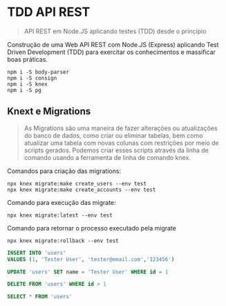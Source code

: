 # TDD API REST
> API REST em Node.JS aplicando testes (TDD) desde o princípio


Construção de uma Web API REST com Node.JS (Express) aplicando Test Driven Development (TDD) para exercitar os conhecimentos e massificar boas práticas.


```
npm i -S body-parser
npm i -S consign
npm i -S knex
npm i -S pg
```

## Knext e Migrations
> As Migrations são uma maneira de fazer alterações ou atualizações do banco de dados, como criar ou eliminar tabelas, bem como atualizar uma tabela com novas colunas com restrições por meio de scripts gerados. Podemos criar esses scripts através da linha de comando usando a ferramenta de linha de comando knex.

Comandos para criação das migrations:
```
npx knex migrate:make create_users --env test
npx knex migrate:make create_accounts --env test
```

Comando para execução das migrate:
```
npx knex migrate:latest --env test
```

Comando para retornar o processo executado pela migrate
```
npx knex migrate:rollback --env test
```


```sql
INSERT INTO 'users'
VALUES (1, 'Tester User', 'tester@email.com','123456')

UPDATE 'users' SET name = 'Tester User' WHERE id = 1

DELETE FROM 'users' WHERE id > 1

SELECT * FROM 'users'
```